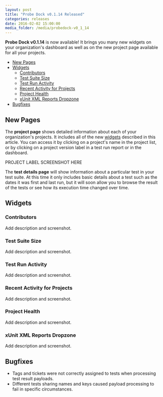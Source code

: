 ```yaml
---
layout: post
title: "Probe Dock v0.1.14 Released"
categories: releases
date: 2016-02-02 15:00:00
media_folder: /media/probedock-v0_1_14
---
```


**Probe Dock v0.1.14** is now available!
It brings you many new widgets on your organization's dashboard as well as on the new project page available for all your projects.

* [New Pages](#new-pages)
* [Widgets](#widgets)
  * [Contributors](#contributors)
  * [Test Suite Size](#test-suite-size)
  * [Test Run Activity](#test-run-activity)
  * [Recent Activity for Projects](#project-recent-activity)
  * [Project Health](#project-health)
  * [xUnit XML Reports Dropzone](#xunit)
* [Bugfixes](#bugfixes)



<a name="new-pages"></a>

## New Pages

The **project page** shows detailed information about each of your organization's projects.
It includes all of the new [widgets](#widgets) described in this article.
You can access it by clicking on a project's name in the project list,
or by clicking on a project version label in a test run report or in the dashboard.

PROJECT LABEL SCREENSHOT HERE

The **test details page** will show information about a particular test in your test suite.
At this time it only includes basic details about a test such as the dates it was first and last run,
but it will soon allow you to browse the result of the tests or see how its execution time changed over time.



<a name="widgets"></a>

## Widgets



<a name="contributors"></a>

### Contributors

Add description and screenshot.



<a name="test-suite-size"></a>

### Test Suite Size

Add description and screenshot.



<a name="test-run-activity"></a>

### Test Run Activity

Add description and screenshot.



<a name="project-recent-activity"></a>

### Recent Activity for Projects

Add description and screenshot.



<a name="project-health"></a>

### Project Health

Add description and screenshot.



<a name="xunit"></a>

### xUnit XML Reports Dropzone

Add description and screenshot.



<a name="bugfixes"></a>

## Bugfixes

* Tags and tickets were not correctly assigned to tests when processing test result payloads.
* Different tests sharing names and keys caused payload processing to fail in specific circumstances.
